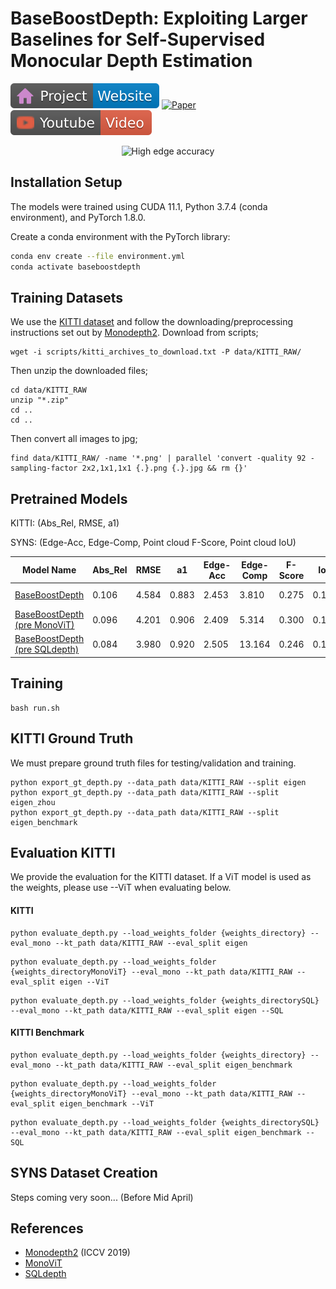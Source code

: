 # BaseBoostDepth: Exploiting Larger Baselines for Self-Supervised Monocular Depth Estimation 

[![Website](assets/badge-website.svg)](https://kieran514.github.io/BaseBoostDepth-Project/)
[![Paper](https://img.shields.io/badge/arXiv-PDF-b31b1b)]()
[![Paper](assets/youtube.svg)]()


<p align="center">
  <img src="assets/teaser2.gif" alt="High edge accuracy" width="1200" />
</p>


## Installation Setup

The models were trained using CUDA 11.1, Python 3.7.4 (conda environment), and PyTorch 1.8.0.

Create a conda environment with the PyTorch library:

```bash
conda env create --file environment.yml
conda activate baseboostdepth
```

## Training Datasets

We use the [KITTI dataset](http://www.cvlibs.net/download.php?file=raw_data_downloader.zip) and follow the downloading/preprocessing instructions set out by [Monodepth2](https://github.com/nianticlabs/monodepth2).
Download from scripts;
```
wget -i scripts/kitti_archives_to_download.txt -P data/KITTI_RAW/
```
Then unzip the downloaded files;
```
cd data/KITTI_RAW
unzip "*.zip"
cd ..
cd ..
```
Then convert all images to jpg;
```
find data/KITTI_RAW/ -name '*.png' | parallel 'convert -quality 92 -sampling-factor 2x2,1x1,1x1 {.}.png {.}.jpg && rm {}'
```

## Pretrained Models
KITTI: (Abs_Rel, RMSE, a1)

SYNS: (Edge-Acc, Edge-Comp, Point cloud F-Score, Point cloud IoU)

| Model Name | Abs_Rel | RMSE | a1 | Edge-Acc | Edge-Comp | F-Score | IoU | Model resolution | Model |
|------------|---------|------|----|----------|-----------|---------------------|-----------------|------------------|-------|
| [BaseBoostDepth](https://drive.google.com/drive/folders/1ay9yLr8R4gHBffUSVJA2C_FVulNKvpaN?usp=sharing) | 0.106 | 4.584 | 0.883 | 2.453 | 3.810 | 0.275 | 0.174 | 640 x 192 | MD2 |
| [BaseBoostDepth (pre MonoViT)](https://drive.google.com/drive/folders/1x_VnZsmFy7qI2LknkzCwCUrYMojsfkqo?usp=sharing) | 0.096 | 4.201 | 0.906 | 2.409 | 5.314 | 0.300 | 0.191 | 640 x 192 | MonoViT |
| [BaseBoostDepth (pre SQLdepth)](https://drive.google.com/drive/folders/1LpYhn4mMpJt-TGrqqt_IkYPdgGT2sGA5?usp=sharing) | 0.084 | 3.980 | 0.920 | 2.505 | 13.164 | 0.246 | 0.151 | 640 x 192 | SQLdepth |

## Training

```
bash run.sh
```


## KITTI Ground Truth 

We must prepare ground truth files for testing/validation and training.
```
python export_gt_depth.py --data_path data/KITTI_RAW --split eigen
python export_gt_depth.py --data_path data/KITTI_RAW --split eigen_zhou
python export_gt_depth.py --data_path data/KITTI_RAW --split eigen_benchmark
```

## Evaluation KITTI
We provide the evaluation for the KITTI dataset. If a ViT model is used as the weights, please use --ViT when evaluating below.

#### KITTI 

```
python evaluate_depth.py --load_weights_folder {weights_directory} --eval_mono --kt_path data/KITTI_RAW --eval_split eigen
```
```
python evaluate_depth.py --load_weights_folder {weights_directoryMonoViT} --eval_mono --kt_path data/KITTI_RAW --eval_split eigen --ViT
```
```
python evaluate_depth.py --load_weights_folder {weights_directorySQL} --eval_mono --kt_path data/KITTI_RAW --eval_split eigen --SQL
```


#### KITTI Benchmark

```
python evaluate_depth.py --load_weights_folder {weights_directory} --eval_mono --kt_path data/KITTI_RAW --eval_split eigen_benchmark
```
```
python evaluate_depth.py --load_weights_folder {weights_directoryMonoViT} --eval_mono --kt_path data/KITTI_RAW --eval_split eigen_benchmark --ViT
```
```
python evaluate_depth.py --load_weights_folder {weights_directorySQL} --eval_mono --kt_path data/KITTI_RAW --eval_split eigen_benchmark --SQL
```

## SYNS Dataset Creation
Steps coming very soon... (Before Mid April) 

## References

* [Monodepth2](https://github.com/nianticlabs/monodepth2) (ICCV 2019)
* [MonoViT](https://github.com/zxcqlf/MonoViT) 
* [SQLdepth](https://github.com/hisfog/SfMNeXt-Impl) 

